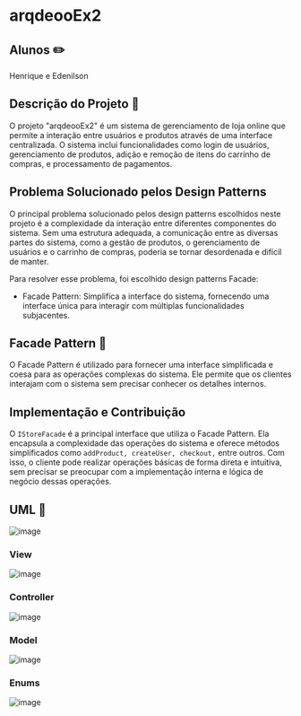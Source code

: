 # arqdeooEx2

## Alunos :pencil2:
Henrique e Edenilson

## Descrição do Projeto :page_with_curl:
O projeto "arqdeooEx2" é um sistema de gerenciamento de loja online que permite a interação entre usuários e produtos através de uma interface centralizada. O sistema inclui funcionalidades como login de usuários, gerenciamento de produtos, adição e remoção de itens do carrinho de compras, e processamento de pagamentos.

## Problema Solucionado pelos Design Patterns
O principal problema solucionado pelos design patterns escolhidos neste projeto é a complexidade da interação entre diferentes componentes do sistema. Sem uma estrutura adequada, a comunicação entre as diversas partes do sistema, como a gestão de produtos, o gerenciamento de usuários e o carrinho de compras, poderia se tornar desordenada e difícil de manter.

Para resolver esse problema, foi escolhido design patterns Facade:
- Facade Pattern: Simplifica a interface do sistema, fornecendo uma interface única para interagir com múltiplas funcionalidades subjacentes.

## Facade Pattern :wrench:
O Facade Pattern é utilizado para fornecer uma interface simplificada e coesa para as operações complexas do sistema. Ele permite que os clientes interajam com o sistema sem precisar conhecer os detalhes internos.

## Implementação e Contribuição
O `IStoreFacade` é a principal interface que utiliza o Facade Pattern. Ela encapsula a complexidade das operações do sistema e oferece métodos simplificados como `addProduct, createUser, checkout,` entre outros. Com isso, o cliente pode realizar operações básicas de forma direta e intuitiva, sem precisar se preocupar com a implementação interna e lógica de negócio dessas operações.

## UML :mag_right:
![image](https://github.com/user-attachments/assets/6c2f5d06-b5b6-4da1-bd2d-d2c7f70d8e9a)
### View
![image](https://github.com/user-attachments/assets/8d3fe926-10a0-4d03-b0fb-1eb30a775063)
### Controller
![image](https://github.com/user-attachments/assets/24f5831f-12a0-459d-865e-39c38022c56b)
### Model
![image](https://github.com/user-attachments/assets/0e9bdbfa-3e3e-4f9b-93c6-58eb6e546d34)
### Enums
![image](https://github.com/user-attachments/assets/64c7cbb0-6dfe-407a-933c-75b5e8ecb181)
